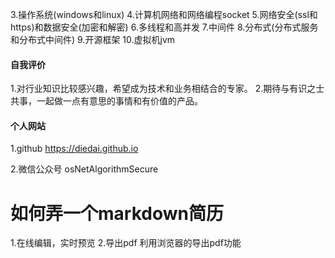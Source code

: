 


3.操作系统(windows和linux)
4.计算机网络和网络编程socket
5.网络安全(ssl和https)和数据安全(加密和解密)
6.多线程和高并发
7.中间件
8.分布式(分布式服务和分布式中间件)
9.开源框架
10.虚拟机jvm

#### 自我评价
1.对行业知识比较感兴趣，希望成为技术和业务相结合的专家。
2.期待与有识之士共事，一起做一点有意思的事情和有价值的产品。

#### 个人网站
1.github
https://diedai.github.io

2.微信公众号
osNetAlgorithmSecure


# 如何弄一个markdown简历
1.在线编辑，实时预览
2.导出pdf
利用浏览器的导出pdf功能
